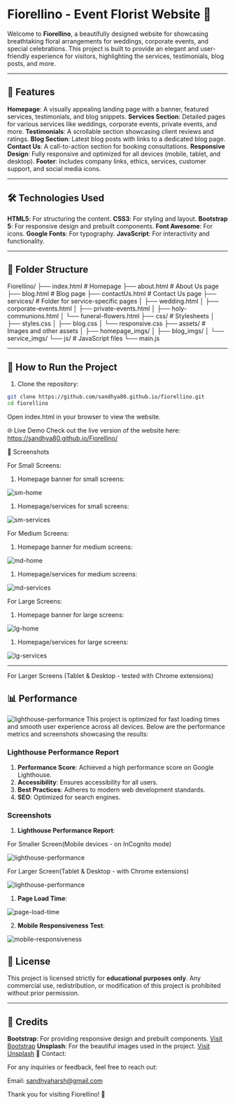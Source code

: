 # Fiorellino - Event Florist Website 🌸

Welcome to **Fiorellino**, a beautifully designed website for showcasing breathtaking floral arrangements for weddings, corporate events, and special celebrations. This project is built to provide an elegant and user-friendly experience for visitors, highlighting the services, testimonials, blog posts, and more.

---

## 🌟 Features

**Homepage**: A visually appealing landing page with a banner, featured services, testimonials, and blog snippets.
**Services Section**: Detailed pages for various services like weddings, corporate events, private events, and more.
**Testimonials**: A scrollable section showcasing client reviews and ratings.
**Blog Section**: Latest blog posts with links to a dedicated blog page.
**Contact Us**: A call-to-action section for booking consultations.
**Responsive Design**: Fully responsive and optimized for all devices (mobile, tablet, and desktop).
**Footer**: Includes company links, ethics, services, customer support, and social media icons.

---

## 🛠️ Technologies Used

**HTML5**: For structuring the content.
**CSS3**: For styling and layout.
**Bootstrap 5**: For responsive design and prebuilt components.
**Font Awesome**: For icons.
**Google Fonts**: For typography.
**JavaScript**: For interactivity and functionality.

---

## 📂 Folder Structure

Fiorellino/
├── index.html               # Homepage
├── about.html               # About Us page
├── blog.html                # Blog page
├── contactUs.html           # Contact Us page
├── services/                # Folder for service-specific pages
│   ├── wedding.html
│   ├── corporate-events.html
│   ├── private-events.html
│   ├── holy-communions.html
│   └── funeral-flowers.html
├── css/                     # Stylesheets
│   ├── styles.css
│   ├── blog.css
│   └── responsive.css
├── assets/                  # Images and other assets
│   ├── homepage_imgs/
│   ├── blog_imgs/
│   └── service_imgs/
└── js/                      # JavaScript files
	└── main.js

---

## 🚀 How to Run the Project

1. Clone the repository:

```bash
git clone https://github.com/sandhya80.github.io/fiorellino.git
cd fiorellino
```

Open index.html in your browser to view the website.

🌐 Live Demo
Check out the live version of the website here: <https://sandhya80.github.io/Fiorellino/>

📸 Screenshots

For Small Screens:

1. Homepage banner for small screens:

![sm-home](assets/ReadMe_imgs/sm-home.PNG)

1. Homepage/services for small screens:

![sm-services](assets/ReadMe_imgs/sm-services.PNG)


For Medium Screens:

1. Homepage banner for medium screens:

![md-home](assets/ReadMe_imgs/md-home.PNG)

1. Homepage/services for medium screens:

![md-services](assets/ReadMe_imgs/md-services.PNG)


For Large Screens:

1. Homepage banner for large screens:

![lg-home](assets/ReadMe_imgs/lg-home.PNG)

1. Homepage/services for large screens:

![lg-services](assets/ReadMe_imgs/lg-services.PNG)

---
For Larger Screens (Tablet & Desktop - tested with Chrome extensions)
## 📊 Performance
![lighthouse-performance](assets/ReadMe_imgs/lg-performScore.png)
This project is optimized for fast loading times and smooth user experience across all devices. Below are the performance metrics and screenshots showcasing the results:

### Lighthouse Performance Report

1. **Performance Score**: Achieved a high performance score on Google Lighthouse.
2. **Accessibility**: Ensures accessibility for all users.
3. **Best Practices**: Adheres to modern web development standards.
4. **SEO**: Optimized for search engines.

### Screenshots

1. **Lighthouse Performance Report**:

For Smaller Screen(Mobile devices - on InCognito mode)

![lighthouse-performance](assets/ReadMe_imgs/mb-performScore.PNG)

For Larger Screen(Tablet & Desktop - with Chrome extensions)

![lighthouse-performance](assets/ReadMe_imgs/lg-performScore.PNG)

1. **Page Load Time**:

![page-load-time](assets/ReadMe_imgs/lg-overallPerform.PNG)

2. **Mobile Responsiveness Test**:

![mobile-responsiveness](assets/ReadMe_imgs/mb-overallPerform.PNG)


## 📜 License

This project is licensed strictly for **educational purposes only**. Any commercial use, redistribution, or modification of this project is prohibited without prior permission.

---

## 🙌 Credits

**Bootstrap**: For providing responsive design and prebuilt components. [Visit Bootstrap](https://getbootstrap.com/)
**Unsplash**: For the beautiful images used in the project. [Visit Unsplash](https://unsplash.com/)
📧 Contact:

For any inquiries or feedback, feel free to reach out:

Email: <sandhyaharsh@gmail.com>

Thank you for visiting Fiorellino! 🌺
